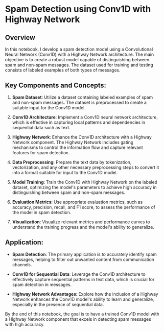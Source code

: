# Spam Detection using Conv1D with Highway Network

## Overview

In this notebook, I develop a spam detection model using a Convolutional Neural Network (Conv1D) with a Highway Network architecture. The main objective is to create a robust model capable of distinguishing between spam and non-spam messages. The dataset used for training and testing consists of labeled examples of both types of messages.

## Key Components and Concepts:

1. **Spam Dataset**: Utilize a dataset containing labeled examples of spam and non-spam messages. The dataset is preprocessed to create a suitable input for the Conv1D model.

2. **Conv1D Architecture**: Implement a Conv1D neural network architecture, which is effective in capturing local patterns and dependencies in sequential data such as text.

3. **Highway Network**: Enhance the Conv1D architecture with a Highway Network component. The Highway Network includes gating mechanisms to control the information flow and capture relevant features for spam detection.

4. **Data Preprocessing**: Prepare the text data by tokenization, vectorization, and any other necessary preprocessing steps to convert it into a format suitable for input to the Conv1D model.

5. **Model Training**: Train the Conv1D with Highway Network on the labeled dataset, optimizing the model's parameters to achieve high accuracy in distinguishing between spam and non-spam messages.

6. **Evaluation Metrics**: Use appropriate evaluation metrics, such as accuracy, precision, recall, and F1 score, to assess the performance of the model in spam detection.

7. **Visualization**: Visualize relevant metrics and performance curves to understand the training progress and the model's ability to generalize.

## Application:

- **Spam Detection**: The primary application is to accurately identify spam messages, helping to filter out unwanted content from communication channels.

- **Conv1D for Sequential Data**: Leverage the Conv1D architecture to effectively capture sequential patterns in text data, which is crucial for spam detection in messages.

- **Highway Network Advantages**: Explore how the inclusion of a Highway Network enhances the Conv1D model's ability to learn and generalize, especially in the presence of sequential data.

By the end of this notebook, the goal is to have a trained Conv1D model with a Highway Network component that excels in detecting spam messages with high accuracy.
